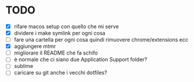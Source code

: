 # TODO

- [x] rifare macos setup con quello che mi serve
- [x] dividere i make symlink per ogni cosa
- [ ] fare una cartella per ogni cosa quindi rimuovere chrome/extensions ecc
- [x] aggiungere mtmr
- [ ] migliorare il README che fa schifo
- [ ] è normale che ci siano due Application Support folder?
- [ ] sublime
- [ ] caricare su git anche i vecchi dotfiles?
